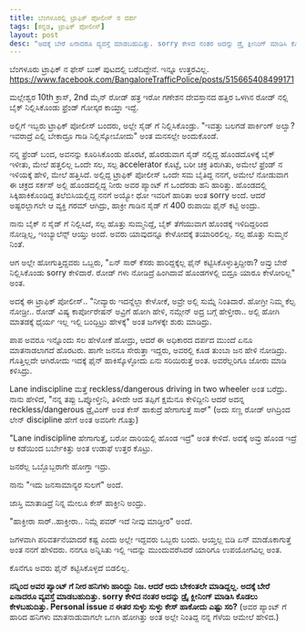 ```yaml
---
title: ಬೆಂಗಳೂರಲ್ಲಿ ಟ್ರಾಫಿಕ್ ಪೋಲೀಸ್ ರ ದರ್ಪ
tags: [ಕನ್ನಡ, ಟ್ರಾಫಿಕ್ ಪೋಲೀಸ್]
layout: post
desc: "ಅದಕ್ಕೆ ಬೇರೆ ಏನಾದರೂ ವ್ಯವಸ್ತೆ ಮಾಡಬಹುದಿತ್ತು. sorry ಕೇಳಿದ ನಂತರ ಅದನ್ನು ಡ್ರೈ ಕ್ಲೀನಿಂಗ್ ಮಾಡಿಸಿ ಕೊಡಲು ಕೇಳಬಹುದಿತ್ತು"
---
```

<div class="notice-update">
ಬೆಂಗಳೂರು ಟ್ರಾಫಿಕ್ ನ ಫೇಸ್ ಬುಕ್ ಪುಟದಲ್ಲಿ ಬರೆದಿದ್ದೇನೆ. ಇನ್ನೂ ಉತ್ತರವಿಲ್ಲ.
<a href="https://www.facebook.com/BangaloreTrafficPolice/posts/515665408499171">https://www.facebook.com/BangaloreTrafficPolice/posts/515665408499171</a>
</div>

ಮಲ್ಲೇಶ್ವರ 10th ಕ್ರಾಸ್, 2nd ಮೈನ್ ರೋಡ್ ಹತ್ರ ಇರೋ ಗಣೇಶನ ದೇವಸ್ತಾನದ ಹತ್ತಿರ ಒಳಗಿನ ರೋಡ್ ನಲ್ಲಿ ಬೈಕ್ ನಿಲ್ಲಿಸಿಕೊಂಡು ಫ್ರೆಂಡ್ ಗೋಸ್ಕರ ಕಾಯ್ತಾ ಇದ್ದೆ.

ಅಲ್ಲಿಗೆ ಇಬ್ಬರು ಟ್ರಾಫಿಕ್ ಪೋಲೀಸ್ ಬಂದರು, ಅಲ್ಲೇ ಸೈಡ್ ಗೆ ನಿಲ್ಲಿಸಿಕೊಂಡ್ರು. "ಇವತ್ತು ಬಲಗಡೆ ಪಾರ್ಕಿಂಗ್ ಅಲ್ವಾ? ಇವರಾದ್ರೆ ಎಲ್ಲಿ ಬೇಕಾದ್ರೂ ಗಾಡಿ ನಿಲ್ಲಿಸ್ಕೋಬೋದು" ಅಂತ ಮನಸಲ್ಲೇ ಅಂದುಕೊಂಡೆ.

ನನ್ನ ಫ್ರೆಂಡ್ ಬಂದ, ಅವನನ್ನು ಕೂರಿಸಿಕೊಂಡು ಹೊರಟೆ, ಹೊರಡುವಾಗ ಸೈಡ್ ನಲ್ಲಿದ್ದ ಹೊಂಡದೊಳಕ್ಕೆ ಬೈಕ್ ಇಳೀತು, ಮೇಲೆ ಹತ್ತಲಿಲ್ಲ ಒಂದೇ ಸಲ, ಸಲ್ಪ accelerator ಕೊಟ್ಟೆ, ಬರೀ ಚಕ್ರ ತಿರುಗಿತು, ಅಮೇಲೆ ಫ್ರೆಂಡ್ ನ ಇಳಿಯಕ್ಕೆ ಹೇಳಿ, ಮೇಲೆ ಹತ್ತಿಸಿದೆ. ಅಲ್ಲಿದ್ದ ಟ್ರಾಫಿಕ್ ಪೋಲೀಸ್ ಒಂದೇ ಸಮ ಬೈತಿದ್ದ ನನಗೆ, ಅಮೇಲೆ ನೋಡುವಾಗ ಈ ಚಕ್ರದ ಸರ್ಕಸ್ ಅಲ್ಲಿ ಹೊಂಡದಲ್ಲಿದ್ದ ನೀರು ಅವರ ಪ್ಯಾಂಟ್ ಗೆ ಒಂದೆರಡು ಹನಿ ಹಾರಿತ್ತು. ಹೊಂಡದಲ್ಲಿ ಸಿಕ್ಕಿಹಾಕಿಕೊಂಡಿದ್ದ ತಲೆಬಿಸಿಯಲ್ಲಿದ್ದ ನನಗೆ ಅಯ್ಯೋ ಥೋ ಇವರಿಗೆ ಹಾರಿತಾ ಅಂತ sorry ಅಂದೆ. ಆದರೆ ಅಷ್ಟರಲ್ಲಾಗಲೇ ಆ ವ್ಯಕ್ತಿ ಗರಮ್ ಆಗಿದ್ರು, ಹಾಕ್ರೀ ಗಾಡಿನ ಸೈಡ್ ಗೆ 400 ರುಪಾಯಿ ಫೈನ್ ಕಟ್ಟಿ ಅಂದ್ರು.

ನಾನು ಬೈಕ್ ನ ಸೈಡ್ ಗೆ ನಿಲ್ಲಿಸಿದೆ, ಸಲ್ಪ ಹೊತ್ತು ಸುಮ್ಮನಿದ್ದೆ, ಬೈಕ್ ತೆಗೆಯುವಾಗ ಹೊಂಡಕ್ಕೆ ಇಳಿದಿದ್ದರಿಂದ ನೋಡ್ಲಿಲ್ಲ, ಇಂಬ್ಯಾಲೆನ್ಸ್ ಆಯ್ತು ಅಂದೆ. ಅವರು ಯಾವುದನ್ನೂ ಕೇಳೋದಕ್ಕೆ ತಯಾರಿರಲಿಲ್ಲ. ಸಲ್ಪ ಹೊತ್ತು ಸುಮ್ಮನೆ ನಿಂತೆ.

ಆಗ ಅಲ್ಲೇ ಹೋಗುತ್ತಿದ್ದವರು ಒಬ್ಬರು, "ಏನ್ ಸಾರ್ ಕೆಸರು ಹಾರಿದ್ದಕ್ಕೆಲ್ಲ ಫೈನ್ ಕಟ್ಟಿಸಿಕೊಳ್ಳುತ್ತಿದ್ದೀರಾ? ಅವ್ರು ಬೇರೆ ನಿಲ್ಲಿಸಿಕೊಂಡು sorry ಕೇಳಿದಾರೆ. ರೋಡ್ ಗಳು ನೋಡಿದ್ರೆ ಹಿಂಗಿದಾವೆ ಹೊಂಡಗಳಲ್ಲಿ ಬಿದ್ರೂ ಯಾರೂ ಕೇಳೋರಿಲ್ಲ" ಅಂತ.

ಅದಕ್ಕೆ ಈ ಟ್ರಾಫಿಕ್ ಪೋಲೀಸ್.. "ನೀವ್ಯಾರು ಇದನ್ನೆಲ್ಲಾ ಕೇಳೋಕೆ, ಅವ್ರೇ ಅಲ್ಲಿ ಸುಮ್ನೆ ನಿಂತಿದಾರೆ. ಹೋಗ್ರೀ ನಿಮ್ಮ ಕೆಲ್ಸ ನೋಡ್ರೀ.. ರೋಡ್ ವಿಷ್ಯ ಕಾರ್ಪೋರೇಷನ್ ಅವ್ರಿಗೆ ಹೋಗಿ ಹೇಳಿ, ನಮ್ಗೇನ್ ಅದ್ರ ಬಗ್ಗೆ ಹೇಳ್ತೀರಾ.. ಅಲ್ಲಿ ಹೋಗಿ ಮಾತಡಕ್ಕೆ ಧೈರ್ಯ ಇಲ್ಲ ಇಲ್ಲಿ ಬಂದ್ಬಿಟ್ರು ಹೇಳಕ್ಕೆ" ಅಂತ ಜಗಳಕ್ಕೇ ಶುರು ಮಾಡಿದ್ರು.

ಪಾಪ ಅವರೂ ಇನ್ನೊಂದು ಸಲ ಹೇಳೋಕೆ ಹೋದ್ರು, ಆದರೆ ಈ ಅಧಿಕಾರದ ದರ್ಪದ ಮುಂದೆ ಏನೂ ಮಾತನಾಡಲಾಗದೆ ಹೊರಟರು. ಹಾಗೇ ಜನನೂ ಸೇರುತ್ತಾ ಇದ್ದರು, ಅವರಲ್ಲಿ ಕೂಡ ತುಂಬಾ ಜನ ಹೇಳಿ ನೋಡಿದ್ರು. ಗೊತ್ತಿಲ್ಲದೇ ಆಗಿರೋದು ಇದಕ್ಕೆ ಫೈನ್ ಹಾಕಿಸ್ಕೊಳ್ಳೋದು ಏನು ಸರಿಯಿರುತ್ತೆ ಅಂತ. ಅವರೆಲ್ಲರಿಗೂ ಜೋರು ಮಾಡಿ ಕಳಿಸಿದ್ರು.

Lane indiscipline ಮತ್ತೆ reckless/dangerous driving in two wheeler ಅಂತ ಬರೆದ್ರು. ನಾನು ಹೇಳಿದೆ, "ನನ್ನ ತಪ್ಪು ಒಪ್ಕೋಳ್ತೀನಿ, ತಿಳೀದೇ ಆದ ತಪ್ಪಿಗೆ ಕ್ಷಮೆನೂ ಕೇಳಿದ್ದೀನಿ ಆದರೆ ಅದನ್ನ reckless/dangerous ಡ್ರೈವಿಂಗ್ ಅಂತ ಕೇಸ್ ಹಾಕುದ್ರೆ ಹೇಗಾಗುತ್ತೆ ಸಾರ್" (ಅದು ಸಣ್ಣ ರೋಡ್ ಆಗಿದ್ರಿಂದ ಲೇನ್ discipline ಹೇಗೆ ಅಂತ ಅವರಿಗೇ ಗೊತ್ತು)

"Lane indiscipline ಹೇಗಾಗುತ್ತೆ, ಬರೋ ದಾರಿಯಲ್ಲಿ ಹೊಂಡ ಇದ್ರೆ" ಅಂತ ಕೇಳಿದೆ. ಅದಕ್ಕೆ ಅವ್ರು ಹೊಂಡ ಇದ್ರೆ ಆ ಕಡೆಯಿಂದ ಬರ್ಬೇಕಿತ್ತು ಅಂತ ಉಡಾಫೆ ಉತ್ತರ ಕೊಟ್ರು.

ಜನರೆಲ್ಲ ಒಬ್ಬೊಬ್ಬರಾಗೇ ಹೋಗ್ತಾ ಇದ್ರು. 

ನಾನು "ಇದು ಜನಸಾಮಾನ್ಯರ ಸುಲಗೆ" ಅಂದೆ.

ಜಾಸ್ತಿ ಮಾತಾಡಿದ್ರೆ ನಿನ್ನ ಮೇಲೂ ಕೇಸ್ ಹಾಕ್ತೀನಿ ಅಂದ್ರು.

"ಹಾಕ್ತೀರಾ ಸಾರ್..ಹಾಕ್ತೀರಾ.. ನಿಮ್ಗೆ ಪವರ್ ಇದೆ ನೀವು ಮಾಡ್ತೀರ" ಅಂದೆ.

ಜಗಳವಾಗಿ ಪರಿವರ್ತನೆಯಾದರೆ ಕಷ್ಟ ಎಂದು ಅಲ್ಲೇ ಇದ್ದವರು ಒಬ್ಬರು ಬಂದು. ಆಯ್ತಲ್ಲ ಬಿಡಿ ಏನ್ ಮಾಡೊಕಾಗುತ್ತೆ ಅಂತ ನನಗೆ ಹೇಳಿದರು. ನನಗೂ ಅನ್ನಿಸಿತು ಇಲ್ಲಿ ಇದನ್ನು ಮುಂದುವರೆಸಿದರೆ ಯಾರಿಗೂ ಉಪಯೋಗವಿಲ್ಲ ಅಂತ.

ಕೊನೆಗೂ ಅವರು ಫೈನ್ ಕಟ್ಟಿಸಿಕೊಳ್ಳದೆ ಬಿಡಲಿಲ್ಲ.

**ನನ್ನಿಂದ ಅವರ ಪ್ಯಾಂಟ್ ಗೆ ನೀರ ಹನಿಗಳು ಹಾರಿದ್ದು ನಿಜ. ಆದರೆ ಅದು ಬೇಕಂತಲೇ ಮಾಡಿದ್ದಲ್ಲ. ಅದಕ್ಕೆ ಬೇರೆ ಏನಾದರೂ ವ್ಯವಸ್ತೆ ಮಾಡಬಹುದಿತ್ತು. sorry ಕೇಳಿದ ನಂತರ ಅದನ್ನು ಡ್ರೈ ಕ್ಲೀನಿಂಗ್ ಮಾಡಿಸಿ ಕೊಡಲು ಕೇಳಬಹುದಿತ್ತು. Personal issue ನ ಈತರ ಸುಳ್ಳು ಸುಳ್ಳು ಕೇಸ್ ಹಾಕೋದು ಎಷ್ಟು ಸರಿ?** (ಅವರ ಪ್ಯಾಂಟ್ ಗೆ ಹಾರಿದ ಹನಿಗಳು ಮಾತನಾಡುವಾಗಲೇ ಒಣಗಿ ಹೋಗಿತ್ತು ಅಂತ ಅಲ್ಲೇ ನಿಂತಿದ್ದ ನನ್ನ ಗೆಳೆಯ ಆಮೇಲೆ ಹೇಳಿದ.)
